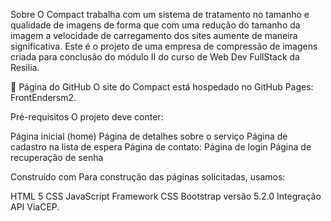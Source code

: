 Sobre
O Compact trabalha com um sistema de  tratamento no tamanho e qualidade de imagens de forma que com uma redução do tamanho da imagem a velocidade de carregamento dos sites aumente de maneira significativa. Este é o projeto de uma empresa de compressão de imagens criada para conclusão do módulo II do curso de Web Dev FullStack da Resilia.

🔗 Página do GitHub
O site do Compact está hospedado no GitHub Pages: FrontEndersm2.

Pré-requisitos
O projeto deve conter:

Página inicial (home)
Página de detalhes sobre o serviço
Página de cadastro na lista de espera
Página de contato:
Página de login
Página de recuperação de senha

Construído com
Para construção das páginas solicitadas, usamos:

HTML 5
CSS
JavaScript
Framework CSS Bootstrap versão 5.2.0
Integração API ViaCEP.


